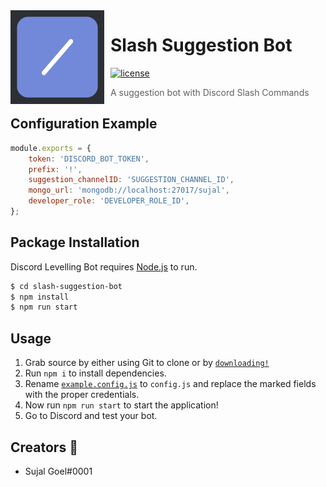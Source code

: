 <img width="150" height="150" align="left" style="float: left; margin: 0 10px 0 0;" src="assets/logo.png">


# Slash Suggestion Bot

[![license](https://img.shields.io/github/license/sujalgoel/slash-suggestion-bot)](https://github.com/sujalgoel/slash-suggestion-bot/blob/master/LICENSE)

> A suggestion bot with Discord Slash Commands

## Configuration Example

```js
module.exports = {
	token: 'DISCORD_BOT_TOKEN',
	prefix: '!',
	suggestion_channelID: 'SUGGESTION_CHANNEL_ID',
	mongo_url: 'mongodb://localhost:27017/sujal',
	developer_role: 'DEVELOPER_ROLE_ID',
};
```

## Package Installation

Discord Levelling Bot requires [Node.js](https://nodejs.org/) to run.


```sh
$ cd slash-suggestion-bot
$ npm install
$ npm run start
```

## Usage

1. Grab source by either using Git to clone or by [`downloading!`](https://github.com/sujalgoel/slash-suggestion-bot/archive/master.zip)
2. Run `npm i` to install dependencies.
3. Rename [`example.config.js`](https://github.com/sujalgoel/discord-levelling-bot/blob/master/example.config.js) to `config.js` and replace the marked fields with the proper credentials.
4. Now run `npm run start` to start the application!
5. Go to Discord and test your bot.


## **Creators** 💖

- Sujal Goel#0001
